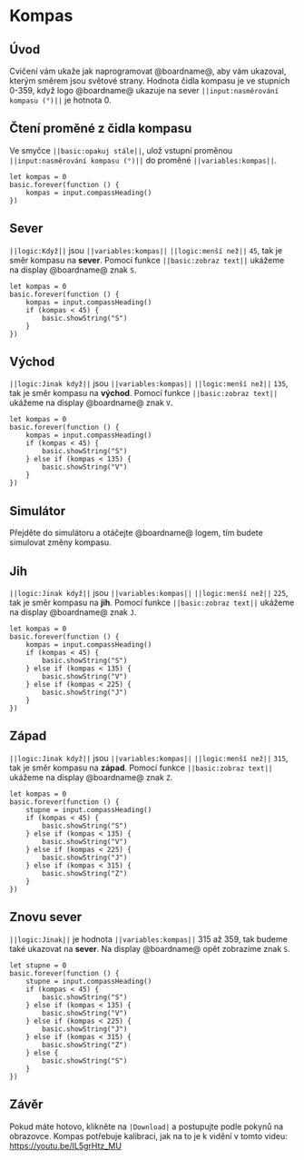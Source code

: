 # Kompas

## Úvod ##

Cvičení vám ukaže jak naprogramovat @boardname@, aby vám ukazoval, kterým směrem jsou světové strany.
Hodnota čidla kompasu je ve stupních 0-359, když logo @boardname@ ukazuje na sever `||input:nasměrování kompasu (°)||` je hotnota 0.

## Čtení proměné z čidla kompasu ##

Ve smyčce `||basic:opakuj stále||`, ulož vstupní proměnou `||input:nasměrování kompasu (°)||` do proměné `||variables:kompas||`.

```blocks
let kompas = 0
basic.forever(function () {
    kompas = input.compassHeading()
})
```

## Sever ##

`||logic:Když||` jsou `||variables:kompas||` `||logic:menší než||` `45`, tak je směr kompasu na **sever**.
Pomocí funkce `||basic:zobraz text||` ukážeme na display @boardname@ znak `S`.

```blocks
let kompas = 0
basic.forever(function () {
    kompas = input.compassHeading()
    if (kompas < 45) {
        basic.showString("S")
    }
})
```

## Východ ##

`||logic:Jinak když||` jsou `||variables:kompas||` `||logic:menší než||` `135`, tak je směr kompasu na **východ**.
Pomocí funkce `||basic:zobraz text||` ukážeme na display @boardname@ znak `V`.

```blocks
let kompas = 0
basic.forever(function () {
    kompas = input.compassHeading()
    if (kompas < 45) {
        basic.showString("S")
    } else if (kompas < 135) {
        basic.showString("V")
    }
})
```

## Simulátor ##

Přejděte do simulátoru a otáčejte @boardname@ logem, tím budete simulovat změny kompasu.

## Jih ##

`||logic:Jinak když||` jsou `||variables:kompas||` `||logic:menší než||` `225`, tak je směr kompasu na **jih**.
Pomocí funkce `||basic:zobraz text||` ukážeme na display @boardname@ znak `J`.

```blocks
let kompas = 0
basic.forever(function () {
    kompas = input.compassHeading()
    if (kompas < 45) {
        basic.showString("S")
    } else if (kompas < 135) {
        basic.showString("V")
    } else if (kompas < 225) {
        basic.showString("J")
    }
})
```

## Západ ##

`||logic:Jinak když||` jsou `||variables:kompas||` `||logic:menší než||` `315`, tak je směr kompasu na **západ**.
Pomocí funkce `||basic:zobraz text||` ukážeme na display @boardname@ znak `Z`.

```blocks
let kompas = 0
basic.forever(function () {
    stupne = input.compassHeading()
    if (kompas < 45) {
        basic.showString("S")
    } else if (kompas < 135) {
        basic.showString("V")
    } else if (kompas < 225) {
        basic.showString("J")
    } else if (kompas < 315) {
        basic.showString("Z")
    }
})
```

## Znovu sever ##

`||logic:Jinak||` je hodnota `||variables:kompas||` 315 až 359, tak budeme také ukazovat na  **sever**.
Na display @boardname@ opět zobrazíme znak `S`.

```blocks
let stupne = 0
basic.forever(function () {
    stupne = input.compassHeading()
    if (kompas < 45) {
        basic.showString("S")
    } else if (kompas < 135) {
        basic.showString("V")
    } else if (kompas < 225) {
        basic.showString("J")
    } else if (kompas < 315) {
        basic.showString("Z")
    } else {
        basic.showString("S")
    }
})
```

## Závěr ##

Pokud máte hotovo, klikněte na `|Download|` a postupujte podle pokynů na obrazovce.
Kompas potřebuje kalibraci, jak na to je k vidění v tomto videu: https://youtu.be/IL5grHtz_MU